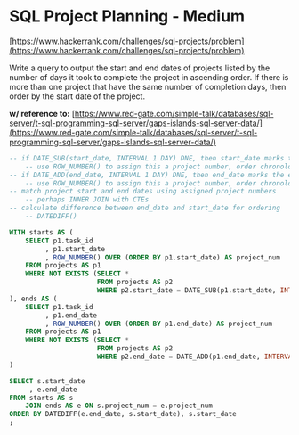 # SQL Project Planning - Medium
[https://www.hackerrank.com/challenges/sql-projects/problem](https://www.hackerrank.com/challenges/sql-projects/problem)

Write a query to output the start and end dates of projects listed by the number of days it took to complete the project in ascending order. If there is more than one project that have the same number of completion days, then order by the start date of the project.

**w/ reference to:** [https://www.red-gate.com/simple-talk/databases/sql-server/t-sql-programming-sql-server/gaps-islands-sql-server-data/](https://www.red-gate.com/simple-talk/databases/sql-server/t-sql-programming-sql-server/gaps-islands-sql-server-data/)

```sql
-- if DATE_SUB(start_date, INTERVAL 1 DAY) DNE, then start_date marks the start of a project
    -- use ROW_NUMBER() to assign this a project number, order chronologically
-- if DATE_ADD(end_date, INTERVAL 1 DAY) DNE, then end_date marks the end of a project
    -- use ROW_NUMBER() to assign this a project number, order chronologically
-- match project start and end dates using assigned project numbers
    -- perhaps INNER JOIN with CTEs
-- calculate difference between end_date and start_date for ordering
    -- DATEDIFF()

WITH starts AS (
    SELECT p1.task_id
         , p1.start_date
         , ROW_NUMBER() OVER (ORDER BY p1.start_date) AS project_num
    FROM projects AS p1
    WHERE NOT EXISTS (SELECT *
                      FROM projects AS p2
                      WHERE p2.start_date = DATE_SUB(p1.start_date, INTERVAL 1 DAY))
), ends AS (
    SELECT p1.task_id
         , p1.end_date
         , ROW_NUMBER() OVER (ORDER BY p1.end_date) AS project_num
    FROM projects AS p1
    WHERE NOT EXISTS (SELECT *
                      FROM projects AS p2
                      WHERE p2.end_date = DATE_ADD(p1.end_date, INTERVAL 1 DAY))
)

SELECT s.start_date
     , e.end_date
FROM starts AS s
    JOIN ends AS e ON s.project_num = e.project_num
ORDER BY DATEDIFF(e.end_date, s.start_date), s.start_date
;
```

